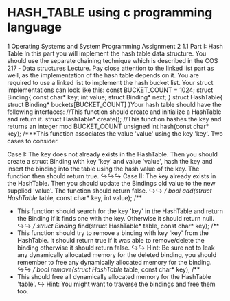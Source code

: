 # HASH_TABLE using c programming language

1 Operating Systems and System Programming Assignment 2 1.1 
Part I: Hash Table In this part you will implement the hash table data structure. 
You should use the separate chaining technique which is described in the COS 217 ‑ Data structures Lecture. Pay close attention to the linked list part as well, as the implementation of the hash table depends on it. You are required to use a linked list to implement the hash bucket list. Your struct implementations can look like this: const BUCKET_COUNT = 1024;
struct Binding{ const char* key; int value; struct Binding* next; }
struct HashTable{ struct Binding* buckets[BUCKET_COUNT] }Your hash table should have the following interfaces: 
//This function should create and initialize a HashTable and return it. struct HashTable* create(); 
//This function hashes the key and returns an integer mod BUCKET_COUNT unsigned int hash(const char* key); /***This function associates the value 'value' using the key 'key'. Two cases to consider.

Case I: The key does not already exists in the HashTable. Then you should
create a struct Binding with key 'key' and value 'value', hash the key
and insert the binding into the table using the hash value of the key.
The function then should return true.
↪↪↪
Case II: The key already exists in the HashTable. Then you should update
the Bindings old value to the new supplied 'value'. The function should
return false.
↪↪
*/
bool add(struct HashTable* table, const char* key, int value);
/**
* This function should search for the key 'key' in the HashTable and return
the Binding if it finds one with the key. Otherwise it should return
null.
↪↪
*/
struct Binding* find(struct HashTable* table, const char* key);
/**
* This function should try to remove a binding with key 'key' from the
HashTable. It should return true if it was able to remove/delete the
binding otherwise it should return false.
↪↪
Hint: Be sure not to leak any dynamically allocated memory for the deleted
binding, you should remember to free any dynamically allocated memory
for the binding.
↪↪
*/
bool remove(struct HashTable* table, const char* key);
/**
* This should free all dynamically allocated memory for the HashTable
'table'. ↪
Hint: You might want to traverse the bindings and free them too.
